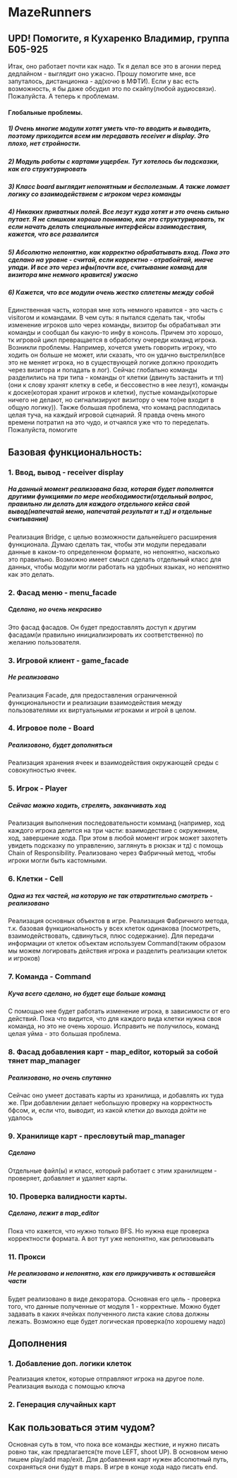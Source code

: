# MazeRunners
## UPD! Помогите, я Кухаренко Владимир, группа Б05-925
Итак, оно работает почти как надо. Тк я делал все это в агонии перед дедлайном - выглядит оно ужасно. Прошу помогите мне, все запуталось, дистанционка - ад(хочю в МФТИ). Если у вас есть возможность, я бы даже обсудил это по скайпу(любой аудиосвязи). Пожалуйста. А теперь к проблемам.
#### Глобальные проблемы. 
##### 1) Очень многие модули хотят уметь что-то вводить и выводить, поэтому приходится всем им передавать receiver и display. Это плохо, нет стройности. 
##### 2) Модуль работы с картами ущербен. Тут хотелось бы подсказки, как его структурировать
##### 3) Класс board выглядит непонятным и бесполезным. А также ломает логику со взаимодействием с игроком через команды
##### 4) Никаких приватных полей. Все лезут куда хотят и это очень сильно путает. Я не слишком хорошо понимаю, как это структурировать, тк если начать делать специальные интерфейсы взаимодествия, кажется, что все развалится
##### 5) Абсолютно непонятно, как корректно обрабатывать вход. Пока это сделано на уровне - считай, если корректно - отрабойтай, иначе упади. И все это через ифы(почти все, считывание команд для визитора мне немного нравится) ужасно
##### 6) Кажется, что все модули очень жестко сплетены между собой
Единственная часть, которая мне хоть немного нравится - это часть с visitorом и командами. В чем суть: я пытался сделать так, чтобы изменение игроков шло через команды, визитор бы обрабатывал эти команды и сообщал бы какую-то инфу в консоль. Причем это хорошо, тк игровой цикл превращается в обработку очереди команд игрока. Возникли проблемы. Например, хочется уметь говорить игроку, что ходить он больше не может, или сказать, что он удачно выстрелил(все это не меняет игрока, но в существующей логике должно проходить через визитора и попадать в лог). Сейчас глобально команды разделились на три типа - команды от клетки (двинуть застанить и тп)(они к слову хранят клетку в себе, и бессовестно в нее лезут), команды к доске(которая хранит игроков и клетки), пустые команды(которые ничего не делают, но сигнализируют визитору о чем то(не входит в общую логику)). Также большая проблема, что команд расплодилась целая туча, на каждый игровой сценарий.
Я правда очень много времени потратил на это чудо, и отчаялся уже что то переделать. Пожалуйста, помогите
## Базовая функциональность:
### 1. Ввод, вывод - receiver display
##### На данный момент реализована база, которая будет пополнятся другими функциями по мере необходимости(отдельный вопрос, правильно ли делать для каждого отдельного кейса свой вывод(напечатай меню, напечатай результат и т.д) и отдельные считывания) 
Реализация Bridge, с целью возможности дальнейшего расширения функционала. Думаю сделать так, чтобы эти модули передавали данные в каком-то определенном формате, но непонятно, насколько это правильно. Возможно имеет смысл сделать отдельный класс для данных, чтобы модули могли работать на удобных языках, но непонятно как это делать.
### 2. Фасад меню - menu_facade
##### Сделано, но очень некрасиво
Это фасад фасадов. Он будет предоставлять доступ к другим фасадам(и правильно инициализировать их соответственно) по желанию пользователя.
### 3. Игровой клиент - game_facade
##### Не реализовано
Реализация Facade, для предоставления ограниченной функциональности и реализации взаимодействия между пользователями их виртуальными игроками и игрой в целом. 
### 4. Игровое поле - Board
##### Реализовоно, будет дополняться
Реализация хранения ячеек и взаимодействия окружающей среды с совокупностью ячеек. 
### 5. Игрок - Player
##### Сейчас можно ходить, стрелять, заканчивать ход
Реализация выполнения последовательности комманд (например, ход каждого игрока делится на три части: взаимодествие с окружением, ход, завершение хода. При этом в любой момент игрок может захотеть увидеть подсказку по управлению, заглянуть в рюкзак и тд) с помощь Chain of Responsibility. Реализовано через Фабричный метод, чтобы игроки могли быть кастомными.
### 6. Клетки - Cell
##### Одна из тех частей, на которую не так отвратительно смотреть - реализовано
Реализация основных объектов в игре. Реализация Фабричного метода, т.к. базовая функциональность у всех клеток одинакова (посмотреть, взаимодействовать, сдвинуться, плюс содержание). Для передачи информации от клеток объектам используем Command(таким образом мы можем логировать действия игрока и разделить реализации клеток и игроков)
### 7. Команда - Command
##### Куча всего сделано, но будет еще больше команд
С помощью нее будет работать изменение игрока, в зависимости от его действий. Пока что видится, что для каждого вида клетки нужна своя команда, но это не очень хорошо. Исправить не получилось, команд целая уйма - это большая проблема.
### 8. Фасад добавления карт - map_editor, который за собой тянет map_manager
##### Реализовано, но очень спутанно
Сейчас оно умеет доставать карты из хранилища, и добавлять их туда же. При добавлении делает небольшую проверку на корректность бфсом, и, если что, выводит, из какой клетки до выхода дойти не удалось
### 9. Хранилище карт - пресловутый map_manager
##### Сделано
Отдельные файл(ы) и класс, который работает с этим хранилищем - проверяет, добавляет и удаляет карты.
### 10. Проверка валидности карты.
##### Сделано, лежит в map_editor
Пока что кажется, что нужно только BFS. Но нужна еще проверка корректности формата. А вот тут уже непонятно, как релизовывать 
### 11. Прокси
##### Не реализовано и непонятно, как его прикручивать к оставшейся части
Будет реализовано в виде декоратора. Основная его цель - проверка того, что данные полученные от модуля 1 - корректные. Можно будет задавать в каких ячейках полученного листа какие слова должны лежать. Возможно еще будет логическая проверка(по хорошему надо)
## Дополнения
### 1. Добавление доп. логики клеток
Реализация клеток, которые отправляют игрока на другое поле. Реализация выхода с помощью ключа
### 2. Генерация случайных карт

## Как пользоваться этим чудом?
Основная суть в том, что пока все команды жесткие, и нужно писать ровно так, как предлагается(те move LEFT, shoot UP). В основном меню пишем play/add map/exit. Для добавления карт нужен абсолютный путь, сохраняться они будут в maps. В игре в конце хода надо писать end. 
